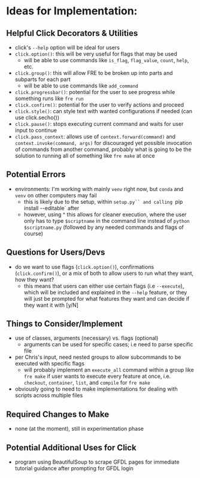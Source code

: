 # Ideas for Implementation:

## Helpful Click Decorators & Utilities
* click's `--help` option will be ideal for users
* `click.option()`: this will be very useful for flags that may be used
    - will be able to use commands like `is_flag`, `flag_value`, `count`, `help`, etc.
* `click.group()`: this will allow FRE to be broken up into parts and subparts for each part
    - will be able to use commands like `add_command`
* `click.progressbar()`: potential for the user to see progress while something runs like `fre run`
* `click.confirm()`: potential for the user to verify actions and proceed
* `click.style()`: can style text with wanted configurations if needed (can use click.secho())
* `click.pause()`: stops executing current command and waits for user input to continue
* `click.pass_context`: allows use of `context.forward(command)` and `context.invoke(command, args)` for discouraged yet possible invocation of commands from another command, probably what is going to be the solution to running all of something like `fre make` at once

## Potential Errors
* environments: I'm working with mainly `venv` right now, but `conda` and `venv` on other computers may fail
    - this is likely due to the setup, within `setup.py`` and calling `pip install --editable` after
    - however, using ^ this allows for cleaner execution, where the user only has to type `$scriptname` in the command line instead of `python $scriptname.py` (followed by any needed commands and flags of course)

## Questions for Users/Devs
* do we want to use flags (`click.option()`), confirmations (`click.confirm()`), or a mix of both to allow users to run what they want, how they want?
    - this means that users can either use certain flags (i.e `--execute`), which will be included and explained in the `--help` feature, or they will just be prompted for what features they want and can decide if they want it with [y/N]

## Things to Consider/Implement
* use of classes, arguments (necessary) vs. flags (optional)
    - arguments can be used for specific cases; i.e need to parse specific file
* per Chris's input, need nested groups to allow subcommands to be executed with specific flags
    - will probably implement an `execute_all` command within a group like `fre make` if user wants to execute every feature at once, i.e. `checkout`, `container`, `list`, and `compile` for `fre make`
* obviously going to need to make implementations for dealing with scripts across multiple files

## Required Changes to Make
* none (at the moment), still in experimentation phase

## Potential Additional Uses for Click
* program using BeautifulSoup to scrape GFDL pages for immediate tutorial guidance after prompting for GFDL login
